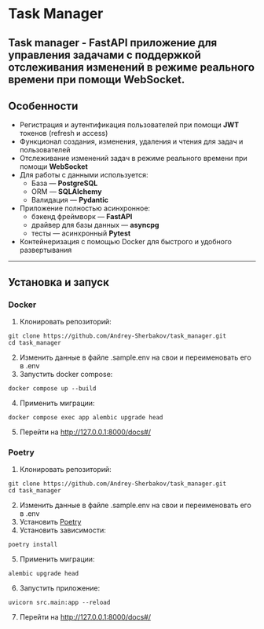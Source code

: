 # Task Manager
Task manager - FastAPI приложение для управления задачами с поддержкой отслеживания 
изменений в режиме реального времени при помощи WebSocket.
---

## Особенности
- Регистрация и аутентификация пользователей при помощи **JWT** токенов (refresh и access)
- Функционал создания, изменения, удаления и чтения для задач и пользователей
- Отслеживание изменений задач в режиме реального времени при помощи **WebSocket**
- Для работы с данными используется:
  * База — **PostgreSQL**
  * ORM — **SQLAlchemy**
  * Валидация — **Pydantic**
- Приложение полностью асинхронное:
  * бэкенд фреймворк — **FastAPI**
  * драйвер для базы данных — **asyncpg**
  * тесты — асинхронный **Pytest**
- Контейнеризация с помощью Docker для быстрого и удобного развертывания
---

## Установка и запуск

### Docker
1. Клонировать репозиторий:
  ```shell
  git clone https://github.com/Andrey-Sherbakov/task_manager.git
  cd task_manager
  ```
2. Изменить данные в файле .sample.env на свои и переименовать его в .env
3. Запустить docker compose:
  ```shell
  docker compose up --build
  ```
4. Применить миграции:
  ```shell
  docker compose exec app alembic upgrade head
  ```
5. Перейти на http://127.0.0.1:8000/docs#/
  
### Poetry
1. Клонировать репозиторий:
  ```shell
  git clone https://github.com/Andrey-Sherbakov/task_manager.git
  cd task_manager
  ```
2. Изменить данные в файле .sample.env на свои и переименовать его в .env
3. Установить [Poetry](https://python-poetry.org/docs/#installation)
4. Установить зависимости:
  ```shell
  poetry install
  ```
5. Применить миграции:
  ```shell
  alembic upgrade head
  ```
6. Запустить приложение:
  ```shell
  uvicorn src.main:app --reload
  ```
7. Перейти на http://127.0.0.1:8000/docs#/